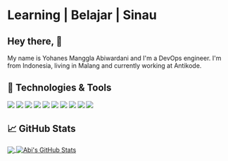 # Learning | Belajar | Sinau

## Hey there, :wave:
My name is Yohanes Manggla Abiwardani and I'm a DevOps engineer. I'm from Indonesia, living in Malang and currently working at Antikode.

## 🔧 Technologies & Tools
![](https://img.shields.io/badge/OS-Linux-informational?style=flat&logo=linux&logoColor=white&color=00FFFF)
![](https://img.shields.io/badge/Code-JavaScript-informational?style=flat&logo=javascript&logoColor=white&color=0000FF)
![](https://img.shields.io/badge/Code-Golang-informational?style=flat&logo=go&logoColor=white&color=0000FF)
![](https://img.shields.io/badge/Shell-Bash-informational?style=flat&logo=gnu-bash&logoColor=white&color=0000FF)
![](https://img.shields.io/badge/Tools-PostgreSQL-informational?style=flat&logo=postgresql&logoColor=white&color=0000FF)
![](https://img.shields.io/badge/Tools-MySQL-informational?style=flat&logo=mysql&logoColor=white&color=0000FF)
![](https://img.shields.io/badge/Tools-Docker-informational?style=flat&logo=docker&logoColor=white&color=0000FF)
![](https://img.shields.io/badge/Tools-Kubernetes-informational?style=flat&logo=kubernetes&logoColor=white&color=0000FF)
![](https://img.shields.io/badge/Cloud-Digital_Ocean-informational?style=flat&logo=digitalocean&logoColor=white&color=0000FF)
![](https://img.shields.io/badge/Cloud-Amazon_Web_Service-informational?style=flat&logo=amazonaws&logoColor=white&color=0000FF)

## &#x1f4c8; GitHub Stats

<a href="https://github.com/abiwardanii/abiwardanii">
  <img align="center" src="https://github-readme-stats.vercel.app/api/top-langs/?username=abiwardanii&title_color=ffffff&text_color=c9cacc&icon_color=2bbc8a&bg_color=1d1f21" />
</a>
<a href="https://github.com/abiwardanii/abiwardanii">
  <img align="center" src="https://github-readme-stats.vercel.app/api?username=abiwardanii&show_icons=true&line_height=27&count_private=true&title_color=ffffff&text_color=c9cacc&icon_color=2bbc8a&bg_color=1d1f21" alt="Abi's GitHub Stats" />
</a>
